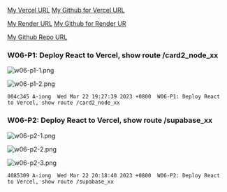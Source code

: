 [My Vercel URL](https://1112-client-2n-card-demo-34.vercel.app)
[My Github for Vercel URL](https://github.com/A-iong/1112-client-2n-card-demo-34)
 
[My Render URL](https://one112-server-card-demo-34.onrender.com)
[My Github for Render UR](https://github.com/A-iong/1112-server-card-demo-34)
 
[My Github Repo URL](https://github.com/A-iong/1112_wp2_demo_34)
 
### W06-P1: Deploy React to Vercel, show route /card2_node_xx
 
![w06-p1-1.png](https://wkuwjlgjzkovodskzcca.supabase.co/storage/v1/object/public/demo-34/md_img/w06-p1-1.png)
 
![w06-p1-2.png](https://wkuwjlgjzkovodskzcca.supabase.co/storage/v1/object/public/demo-34/md_img/w06-p1-2.png)
 
```
004c345 A-iong  Wed Mar 22 19:27:39 2023 +0800  W06-P1: Deploy React to Vercel, show route /card2_node_xx
```

### W06-P2: Deploy React to Vercel, show route /supabase_xx
 
![w06-p2-1.png](https://wkuwjlgjzkovodskzcca.supabase.co/storage/v1/object/public/demo-34/md_img/w06-p2-1.png)
 
![w06-p2-2.png](https://wkuwjlgjzkovodskzcca.supabase.co/storage/v1/object/public/demo-34/md_img/w06-p2-2.png)

![w06-p2-3.png](https://wkuwjlgjzkovodskzcca.supabase.co/storage/v1/object/public/demo-34/md_img/w06-p2-3.png)

 
```
4085309 A-iong  Wed Mar 22 20:18:40 2023 +0800  W06-P2: Deploy React to Vercel, show route /supabase_xx
```